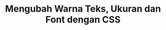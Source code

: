 ---
slug: mengatur-warna-teks-ukuran-font-css
title: Mengubah Warna Teks, Ukuran dan Font dengan CSS
description: Mengatur Warna, Font, dan Ukuran Teks dengan CSS
type: course
course: belajar-css-dasar
publishedAt: 2026-01-05 10:00:00 +0700
---